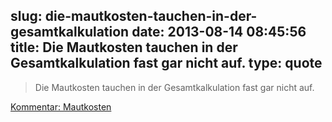 slug: die-mautkosten-tauchen-in-der-gesamtkalkulation
date: 2013-08-14 08:45:56
title: Die Mautkosten tauchen in der Gesamtkalkulation fast gar nicht auf.
type: quote
---

> Die Mautkosten tauchen in der Gesamtkalkulation fast gar nicht auf.

[Kommentar: Mautkosten](http://ww2.autoscout24.de/kommentar/mautkosten/gegenrechnung/4319/374546/)
